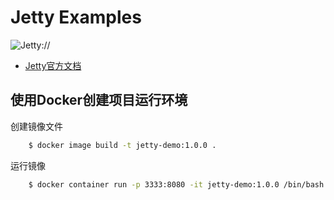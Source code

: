 # Jetty Examples

![Jetty://](http://www.eclipse.org/jetty/images/jetty-logo-80x22.png "Jetty")

* [Jetty官方文档](http://www.eclipse.org/jetty/)

## 使用Docker创建项目运行环境

创建镜像文件

``` bash
    $ docker image build -t jetty-demo:1.0.0 .
```

运行镜像

``` bash
    $ docker container run -p 3333:8080 -it jetty-demo:1.0.0 /bin/bash
```

